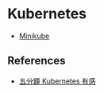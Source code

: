 # Kubernetes

* [Minikube](minikube.md)

## References

* [五分鐘 Kubernetes 有感](https://medium.com/@evenchange4/%E4%BA%94%E5%88%86%E9%90%98-kubernetes-%E6%9C%89%E6%84%9F-e51f093cb10b)
